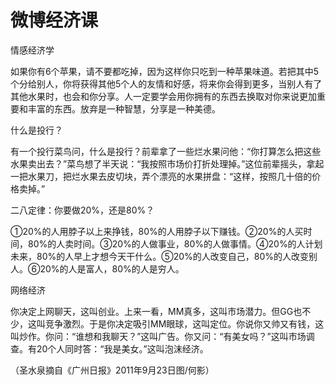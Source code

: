 # 微博经济课

情感经济学 

如果你有6个苹果，请不要都吃掉，因为这样你只吃到一种苹果味道。若把其中5个分给别人，你将获得其他5个人的友情和好感，将来你会得到更多，当别人有了其他水果时，也会和你分享。人一定要学会用你拥有的东西去换取对你来说更加重要和丰富的东西。放弃是一种智慧，分享是一种美德。 

什么是投行？ 

有一个投行菜鸟问，什么是投行？前辈拿了一些烂水果问他：“你打算怎么把这些水果卖出去？”菜鸟想了半天说：“我按照市场价打折处理掉。”这位前辈摇头，拿起一把水果刀，把烂水果去皮切块，弄个漂亮的水果拼盘：“这样，按照几十倍的价格卖掉。” 

二八定律：你要做20%，还是80%？ 

①20%的人用脖子以上来挣钱，80%的人用脖子以下赚钱。②20%的人买时间，80%的人卖时间。③20%的人做事业，80%的人做事情。④20%的人计划未来，80%的人早上才想今天干什么。⑤20%的人改变自己，80%的人改变别人。⑥20%的人是富人，80%的人是穷人。 

网络经济 

你决定上网聊天，这叫创业。上来一看，MM真多，这叫市场潜力。但GG也不少，这叫竞争激烈。于是你决定吸引MM眼球，这叫定位。你说你又帅又有钱，这叫炒作。你问：“谁想和我聊天？”这叫广告。你又问：“有美女吗？”这叫市场调查。有20个人同时答：“我是美女。”这叫泡沫经济。 

（圣水泉摘自《广州日报》2011年9月23日图/何影）